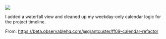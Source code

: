 ![](https://db-feed.s3.amazonaws.com/legacy/Screen_Shot_2018_08_21_at_5_28_13_PM-1534886944867.png)

I added a waterfall view and cleaned up my weekday-only calendar logic for the project timeline.

From: https://beta.observablehq.com/@grantcuster/ff09-calendar-refactor